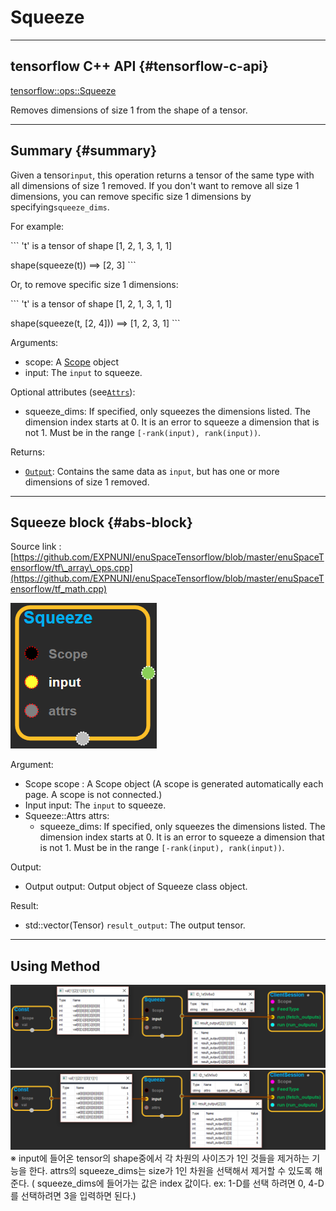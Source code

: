 # Squeeze

---

## tensorflow C++ API {#tensorflow-c-api}

[tensorflow::ops::Squeeze](https://www.tensorflow.org/api_docs/cc/class/tensorflow/ops/squeeze.html)

Removes dimensions of size 1 from the shape of a tensor.

---

## Summary {#summary}

Given a tensor`input`, this operation returns a tensor of the same type with all dimensions of size 1 removed. If you don't want to remove all size 1 dimensions, you can remove specific size 1 dimensions by specifying`squeeze_dims`.

For example:

\`\`\` 't' is a tensor of shape \[1, 2, 1, 3, 1, 1\]

shape\(squeeze\(t\)\) ==&gt; \[2, 3\] \`\`\`

Or, to remove specific size 1 dimensions:

\`\`\` 't' is a tensor of shape \[1, 2, 1, 3, 1, 1\]

shape\(squeeze\(t, \[2, 4\]\)\) ==&gt; \[1, 2, 3, 1\] \`\`\`

Arguments:

* scope: A [Scope](https://www.tensorflow.org/versions/r1.4/api_docs/cc/class/tensorflow/scope.html#classtensorflow_1_1_scope) object
* input: The `input` to squeeze.

Optional attributes \(see[`Attrs`](https://www.tensorflow.org/versions/r1.4/api_docs/cc/struct/tensorflow/ops/squeeze/attrs.html#structtensorflow_1_1ops_1_1_squeeze_1_1_attrs)\):

* squeeze\_dims: If specified, only squeezes the dimensions listed. The dimension index starts at 0. It is an error to squeeze a dimension that is not 1. Must be in the range `[-rank(input), rank(input))`.

Returns:

* [`Output`](https://www.tensorflow.org/versions/r1.4/api_docs/cc/class/tensorflow/output.html#classtensorflow_1_1_output): Contains the same data as `input`, but has one or more dimensions of size 1 removed.

---

## Squeeze block {#abs-block}

Source link :[https://github.com/EXPNUNI/enuSpaceTensorflow/blob/master/enuSpaceTensorflow/tf\_array\_ops.cpp](https://github.com/EXPNUNI/enuSpaceTensorflow/blob/master/enuSpaceTensorflow/tf_math.cpp)

![](/assets/array_ops/squeeze1.png)

Argument:

* Scope scope : A Scope object \(A scope is generated automatically each page. A scope is not connected.\)
* Input input: The `input` to squeeze.
* Squeeze::Attrs attrs: 
  * squeeze\_dims: If specified, only squeezes the dimensions listed. The dimension index starts at 0. It is an error to squeeze a dimension that is not 1. Must be in the range `[-rank(input), rank(input))`.

Output:

* Output output: Output object of Squeeze class object.

Result:

* std::vector\(Tensor\) `result_output`: The output tensor.

---

## Using Method

![](/assets/array_ops/squeeze2.png)![](/assets/array_ops/squeeze3.png)※ input에 들어온 tensor의 shape중에서 각 차원의 사이즈가 1인 것들을 제거하는 기능을 한다. attrs의 squeeze\_dims는 size가 1인 차원을 선택해서 제거할 수 있도록 해준다. \( squeeze\_dims에 들어가는 값은 index 값이다. ex: 1-D를 선택 하려면 0, 4-D를 선택하려면 3을 입력하면 된다.\)

